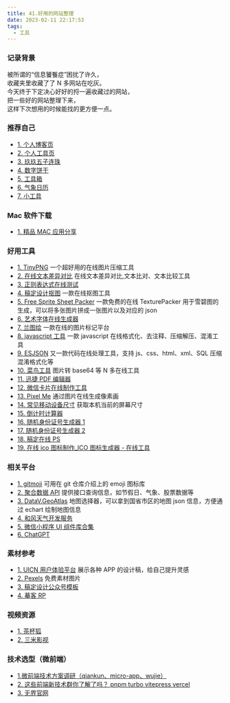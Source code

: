 ```yaml
---
title: 41.好用的网站整理
date: 2023-02-11 22:17:53
tags:
  - 工具
---
```


### 记录背景

被所谓的“信息饕餮症”困扰了许久，  
收藏夹里收藏了了 N 多网站在吃灰。  
今天终于下定决心好好的捋一遍收藏过的网站，  
把一些好的网站整理下来，  
这样下次想用的时候能找的更方便一点。

<!-- more -->

### 推荐自己

- [1. 个人博客页](https://www.orz2.online/gengjian1203/)
- [2. 个人工具页](https://www.orz2.online/viewTool/#/?pageName=PageTool)
- [3. 玖玖五子连珠](https://www.orz2.online/fiveball/)
- [4. 数字饼干](https://www.orz2.online/mathcookies/)
- [5. 工具箱](https://www.orz2.online/zero/)
- [6. 气象日历](https://www.orz2.online/weather/)
- [7. 小工具](https://www.orz2.online/carbon/)

### Mac 软件下载

- [1. 精品 MAC 应用分享](https://xclient.info/)

### 好用工具

- [1. TinyPNG](https://tinypng.com/) 一个超好用的在线图片压缩工具
- [2. 在线文本差异对比](https://www.jq22.com/textDifference) 在线文本差异对比,文本比对、文本比较工具
- [3. 正则表达式在线测试](https://c.runoob.com/front-end/854/)
- [4. 稿定设计抠图](https://www.gaoding.com/koutu?) 一款在线抠图工具
- [5. Free Sprite Sheet Packer](https://www.codeandweb.com/free-sprite-sheet-packer) 一款免费的在线 TexturePacker 用于雪碧图的生成，可以将多张图片拼成一张图片以及对应的 json
- [6. 艺术字体在线生成器](https://fonthaha.com/edit)
- [7. 兰图绘](https://www.ldmap.net/index.html) 一款在线的图片标记平台
- [8. javascript 工具](https://tool.lu/js/) 一款 javascript 在线格式化、去注释、压缩解压、混淆工具
- [9. ESJSON](http://www.esjson.com/jsformat.html) 又一款代码在线处理工具，支持 js、css、html、xml、SQL 压缩混淆格式化等
- [10. 菜鸟工具](https://c.runoob.com/front-end/59/) 图片转 base64 等 N 多在线工具
- [11. 迅捷 PDF 编辑器](https://app.xunjiepdf.com/editor)
- [12. 微信卡片在线制作工具](https://check.lzfh.com/wx/)
- [13. Pixel Me](https://pixel-me.tokyo/en/) 通过图片在线生成像素画
- [14. 常见移动设备尺寸](https://www.strerr.com/screen.html) 获取本机当前的屏幕尺寸
- [15. 倒计时计算器](https://m.wannianli.tianqi.com/jisuanqi/daoshuri/?ivk_sa=1024609w)
- [16. 随机身份证号生成器 1](http://sfz.fatcarter.cn/)
- [17. 随机身份证号生成器 2](http://sfz.uzuzuz.com/)
- [18. 稿定在线 PS](https://ps.gaoding.com/#/)
- [19. 在线 ico 图标制作\_ICO 图标生成器 - 在线工具](http://ico.bst108.com/)

### 相关平台

- [1. gitmoji](https://gitmoji.dev/) 可用在 git 仓库介绍上的 emoji 图标库
- [2. 聚合数据 API](https://www.juhe.cn/) 提供接口查询信息，如节假日、气象、股票数据等
- [3. DataV.GeoAtlas](https://datav.aliyun.com/portal/school/atlas/area_selector#&lat=30.332329214580188&lng=106.72278672066881&zoom=3.5) 地图选择器，可以拿到国省市区的地图 json 信息，方便通过 echart 绘制地图信息
- [4. 和风天气开发服务](https://dev.qweather.com/)
- [5. 微信小程序 UI 组件库合集](https://developers.weixin.qq.com/community/develop/article/doc/000ecc775a86807f7ba9b7dc956c13)
- [6. ChatGPT](https://chat.openai.com/chat)

### 素材参考

- [1. UICN 用户体验平台](https://www.ui.cn/singlist) 展示各种 APP 的设计稿，给自己提升灵感
- [2. Pexels](https://www.pexels.com/zh-cn/) 免费素材图片
- [3. 稿定设计公众号模板](https://www.gaoding.com/scenes/newmedia?ids=4828770,4833303)
- [4. 摹客 RP](https://www.mockplus.cn/example/rp)

### 视频资源

- [1. 茶杯狐](https://cupfox.app/)
- [2. 三米影视](https://www.smmy360.com/)

### 技术选型（微前端）

- [1.微前端技术方案调研（qiankun、micro-app、wujie）](https://zhuanlan.zhihu.com/p/634567028)
- [2. 这些前端新技术群你了解了吗？ pnpm turbo vitepress vercel](https://blog.csdn.net/JKK_jkk/article/details/128133638)
- [3. 无界官网](https://wujie-micro.github.io/doc/guide/start.html)
